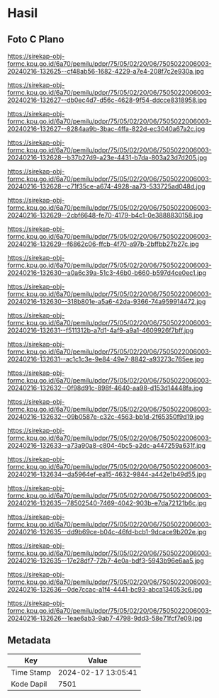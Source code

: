 # Hasil

## Foto C Plano

https://sirekap-obj-formc.kpu.go.id/6a70/pemilu/pdpr/75/05/02/20/06/7505022006003-20240216-132625--cf48ab56-1682-4229-a7e4-208f7c2e930a.jpg

https://sirekap-obj-formc.kpu.go.id/6a70/pemilu/pdpr/75/05/02/20/06/7505022006003-20240216-132627--db0ec4d7-d56c-4628-9f54-ddcce8318958.jpg

https://sirekap-obj-formc.kpu.go.id/6a70/pemilu/pdpr/75/05/02/20/06/7505022006003-20240216-132627--8284aa9b-3bac-4ffa-822d-ec3040a67a2c.jpg

https://sirekap-obj-formc.kpu.go.id/6a70/pemilu/pdpr/75/05/02/20/06/7505022006003-20240216-132628--b37b27d9-a23e-4431-b7da-803a23d7d205.jpg

https://sirekap-obj-formc.kpu.go.id/6a70/pemilu/pdpr/75/05/02/20/06/7505022006003-20240216-132628--c71f35ce-a674-4928-aa73-533725ad048d.jpg

https://sirekap-obj-formc.kpu.go.id/6a70/pemilu/pdpr/75/05/02/20/06/7505022006003-20240216-132629--2cbf6648-fe70-4179-b4c1-0e3888830158.jpg

https://sirekap-obj-formc.kpu.go.id/6a70/pemilu/pdpr/75/05/02/20/06/7505022006003-20240216-132629--f6862c06-ffcb-4f70-a97b-2bffbb27b27c.jpg

https://sirekap-obj-formc.kpu.go.id/6a70/pemilu/pdpr/75/05/02/20/06/7505022006003-20240216-132630--a0a6c39a-51c3-46b0-b660-b597d4ce0ec1.jpg

https://sirekap-obj-formc.kpu.go.id/6a70/pemilu/pdpr/75/05/02/20/06/7505022006003-20240216-132630--318b801e-a5a6-42da-9366-74a959914472.jpg

https://sirekap-obj-formc.kpu.go.id/6a70/pemilu/pdpr/75/05/02/20/06/7505022006003-20240216-132631--f511312b-a7d1-4af9-a9a1-4609926f7bff.jpg

https://sirekap-obj-formc.kpu.go.id/6a70/pemilu/pdpr/75/05/02/20/06/7505022006003-20240216-132631--ac1c1c3e-9e84-49e7-8842-a93273c765ee.jpg

https://sirekap-obj-formc.kpu.go.id/6a70/pemilu/pdpr/75/05/02/20/06/7505022006003-20240216-132632--0f98d91c-898f-4640-aa98-d153d14448fa.jpg

https://sirekap-obj-formc.kpu.go.id/6a70/pemilu/pdpr/75/05/02/20/06/7505022006003-20240216-132632--09b0587e-c32c-4563-bb1d-2f65350f9d19.jpg

https://sirekap-obj-formc.kpu.go.id/6a70/pemilu/pdpr/75/05/02/20/06/7505022006003-20240216-132633--a73a90a8-c804-4bc5-a2dc-a447259a631f.jpg

https://sirekap-obj-formc.kpu.go.id/6a70/pemilu/pdpr/75/05/02/20/06/7505022006003-20240216-132634--da5964ef-ea15-4632-9844-a442e1b49d55.jpg

https://sirekap-obj-formc.kpu.go.id/6a70/pemilu/pdpr/75/05/02/20/06/7505022006003-20240216-132635--78502540-7469-4042-903b-e7da72121b6c.jpg

https://sirekap-obj-formc.kpu.go.id/6a70/pemilu/pdpr/75/05/02/20/06/7505022006003-20240216-132635--dd9b69ce-b04c-46fd-bcb1-9dcace9b202e.jpg

https://sirekap-obj-formc.kpu.go.id/6a70/pemilu/pdpr/75/05/02/20/06/7505022006003-20240216-132635--17e28df7-72b7-4e0a-bdf3-5943b96e6aa5.jpg

https://sirekap-obj-formc.kpu.go.id/6a70/pemilu/pdpr/75/05/02/20/06/7505022006003-20240216-132636--0de7ccac-a1f4-4441-bc93-abca134053c6.jpg

https://sirekap-obj-formc.kpu.go.id/6a70/pemilu/pdpr/75/05/02/20/06/7505022006003-20240216-132626--1eae6ab3-9ab7-4798-9dd3-58e71fcf7e09.jpg


## Metadata

| Key        | Value               |
| ---------- | ------------------- |
| Time Stamp | 2024-02-17 13:05:41 |
| Kode Dapil | 7501                |




